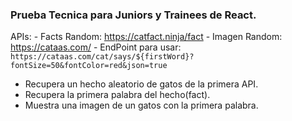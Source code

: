 ### Prueba Tecnica para Juniors y Trainees de React.

APIs:
    - Facts Random: https://catfact.ninja/fact
    - Imagen Random: https://cataas.com/
        - EndPoint para usar: `https://cataas.com/cat/says/${firstWord}?fontSize=50&fontColor=red&json=true`

- Recupera un hecho aleatorio de gatos de la primera API.
- Recupera la primera palabra del hecho(fact).
- Muestra una imagen de un gatos con la primera palabra.

